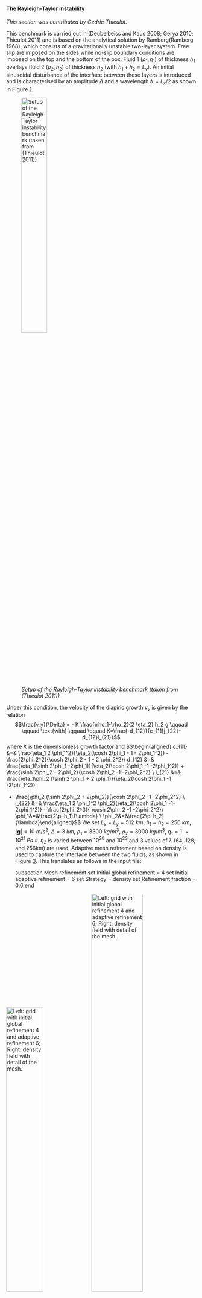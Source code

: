#### The Rayleigh-Taylor instability

*This section was contributed by Cedric Thieulot.*

This benchmark is carried out in (Deubelbeiss and Kaus 2008; Gerya 2010;
Thieulot 2011) and is based on the analytical solution by Ramberg(Ramberg
1968), which consists of a gravitationally unstable two-layer system. Free
slip are imposed on the sides while no-slip boundary conditions are imposed on
the top and the bottom of the box. Fluid 1 $(\rho_1,\eta_1)$ of thickness
$h_1$ overlays fluid 2 $(\rho_2,\eta_2)$ of thickness $h_2$ (with
$h_1+h_2=L_y$). An initial sinusoidal disturbance of the interface between
these layers is introduced and is characterised by an amplitude $\Delta$ and a
wavelength $\lambda=L_x/2$ as shown in Figure&nbsp;[1].

<figure>
<img src="cookbooks/benchmarks/rayleigh_taylor_instability/doc/setup.*" id="fig:RTi_setup" style="width:40.0%" alt="Setup of the Rayleigh-Taylor instability benchmark (taken from (Thieulot 2011))" /><figcaption aria-hidden="true"><em>Setup of the Rayleigh-Taylor instability benchmark (taken from <span class="citation" data-cites="thie11">(Thieulot 2011)</span>)</em></figcaption>
</figure>

Under this condition, the velocity of the diapiric growth $v_y$ is given by
the relation $$\frac{v_y}{\Delta} = - K \frac{\rho_1-\rho_2}{2 \eta_2} h_2 g
\qquad
\qquad
\text{with}
\qquad
\qquad
K=\frac{-d_{12}}{c_{11}j_{22}-d_{12}i_{21}}$$ where $K$ is the dimensionless
growth factor and $$\begin{aligned}
c_{11} &=& \frac{\eta_1 2 \phi_1^2}{\eta_2(\cosh 2\phi_1 - 1 - 2\phi_1^2)} - \frac{2\phi_2^2}{\cosh 2\phi_2 - 1 - 2 \phi_2^2}\\
d_{12} &=& \frac{\eta_1(\sinh 2\phi_1 -2\phi_1)}{\eta_2(\cosh 2\phi_1 -1 -2\phi_1^2)} + \frac{\sinh 2\phi_2 - 2\phi_2}{\cosh 2\phi_2 -1 -2\phi_2^2} \\
i_{21} &=& \frac{\eta_1\phi_2 (\sinh 2 \phi_1 + 2 \phi_1)}{\eta_2(\cosh 2\phi_1 -1 -2\phi_1^2)}
+ \frac{\phi_2 (\sinh 2\phi_2 + 2\phi_2)}{\cosh 2\phi_2 -1 -2\phi_2^2} \\
j_{22} &=& \frac{\eta_1 2 \phi_1^2 \phi_2}{\eta_2(\cosh 2\phi_1 -1-2\phi_1^2)} - \frac{2\phi_2^3}{ \cosh 2\phi_2 -1 -2\phi_2^2}\\
\phi_1&=&\frac{2\pi h_1}{\lambda} \\
\phi_2&=&\frac{2\pi h_2}{\lambda}\end{aligned}$$ We set
$L_x=L_y=\SI{512}{km}$, $h_1=h_2=\SI{256}{km}$,
$|\boldsymbol{g}|=\SI{10}{m/s^2}$, $\Delta=\SI{3}{km}$,
$\rho_1=\SI{3300}{kg/m^3}$, $\rho_2=\SI{3000}{kg/m^3}$,
$\eta_1=\SI{1e21}{Pa.s}$. $\eta_2$ is varied between $10^{20}$ and $10^{23}$
and 3 values of $\lambda$ (64, 128, and 256km) are used. Adaptive mesh
refinement based on density is used to capture the interface between the two
fluids, as shown in Figure&nbsp;[3]. This translates as follows in the input
file:

    subsection Mesh refinement
      set Initial global refinement = 4
      set Initial adaptive refinement = 6
      set Strategy = density
      set Refinement fraction = 0.6
    end

<img src="cookbooks/benchmarks/rayleigh_taylor_instability/doc/grid.*" title="fig:" id="fig:RTi_grids" style="width:44.0%" alt="Left: grid with initial global refinement 4 and adaptive refinement 6; Right: density field with detail of the mesh." />
<img src="cookbooks/benchmarks/rayleigh_taylor_instability/doc/grid2.*" title="fig:" id="fig:RTi_grids" style="width:52.0%" alt="Left: grid with initial global refinement 4 and adaptive refinement 6; Right: density field with detail of the mesh." />

The maximum vertical velocity is plotted against $\phi_1$ in Figure&nbsp;[4]
and is found to match analytical results.

<figure>
<img src="cookbooks/benchmarks/rayleigh_taylor_instability/doc/plot.*" id="fig:RTi_vels" style="width:75.0%" alt="Maximum velocity for three values of the \phi_1 parameter." /><figcaption aria-hidden="true"><em>Maximum velocity for three values of the <span class="math inline"><em>&#x3D5;</em><sub>1</sub></span> parameter.</em></figcaption>
</figure>

<div id="refs" class="references csl-bib-body hanging-indent">

<div id="ref-Deu08" class="csl-entry">

Deubelbeiss, Y., and B. J. P. Kaus. 2008. &ldquo;Comparison of Eulerian and
Lagrangian Numerical Techniques for the Stokes Equations in the Presence of
Strongly Varying Viscosity.&rdquo; *Physics of the Earth and Planetary
Interiors* 171: 92&ndash;111.

</div>

<div id="ref-Ger10" class="csl-entry">

Gerya, T. 2010. *Introduction to Numerical Geodynamic Modelling*. Cambridge
University Press.

</div>

<div id="ref-ramb68" class="csl-entry">

Ramberg, Hans. 1968. &ldquo;Instability of Layered Systems in the Field of
Gravity.&rdquo; *Phys. Earth Planet. Interiors* 1: 427&ndash;47.

</div>

<div id="ref-thie11" class="csl-entry">

Thieulot, C. 2011. &ldquo;<span class="nocase">FANTOM: two- and
three-dimensional numerical modelling of creeping flows for the solution of
geological problems</span>.&rdquo;
*Phys.&nbsp;Earth.&nbsp;Planet.&nbsp;Inter.* 188: 47&ndash;68.

</div>

</div>

  [1]: #fig:RTi_setup
  [3]: #fig:RTi_grids
  [4]: #fig:RTi_vels
